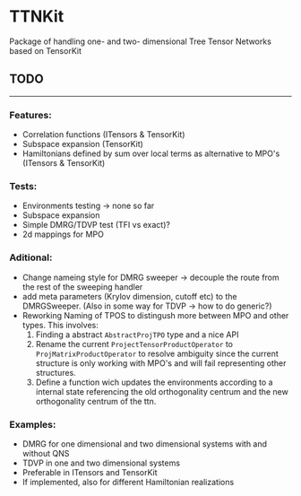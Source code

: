 # TTNKit
Package of handling one- and two- dimensional Tree Tensor Networks based on TensorKit


## TODO

---

### Features:

- Correlation functions (ITensors & TensorKit)
- Subspace expansion (TensorKit)
- Hamiltonians defined by sum over local terms as alternative to MPO's (ITensors & TensorKit)

### Tests:

- Environments testing ->  none so far
- Subspace expansion
- Simple DMRG/TDVP test (TFI vs exact)?
- 2d mappings for MPO

### Aditional:

- Change nameing style for DMRG sweeper -> decouple the route from the rest of the sweeping handler
- add meta parameters (Krylov dimension, cutoff etc) to the DMRGSweeper. (Also in some way for TDVP ->  how to do generic?)
- Reworking Naming of TPOS to distingush more between MPO and other types. This involves:
  1) Finding a abstract `AbstractProjTPO` type and a nice API
  2) Rename the current `ProjectTensorProductOperator` to `ProjMatrixProductOperator` to resolve ambiguity since the
     current structure is only working with MPO's and will fail representing other structures.
  3) Define a function wich updates the environments according to a internal state referencing the old orthogonality centrum
     and the new orthogonality centrum of the ttn.
     
### Examples:

- DMRG for one dimensional and two dimensional systems with and without QNS
- TDVP in one and two dimensional systems
- Preferable in ITensors and TensorKit
- If implemented, also for different Hamiltonian realizations
